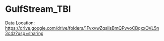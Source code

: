 # GulfStream_TBI


Data Location: https://drive.google.com/drive/folders/1FvxvwZqsIlsBmQPvvoCBqxxOVL5n3c4z?usp=sharing
